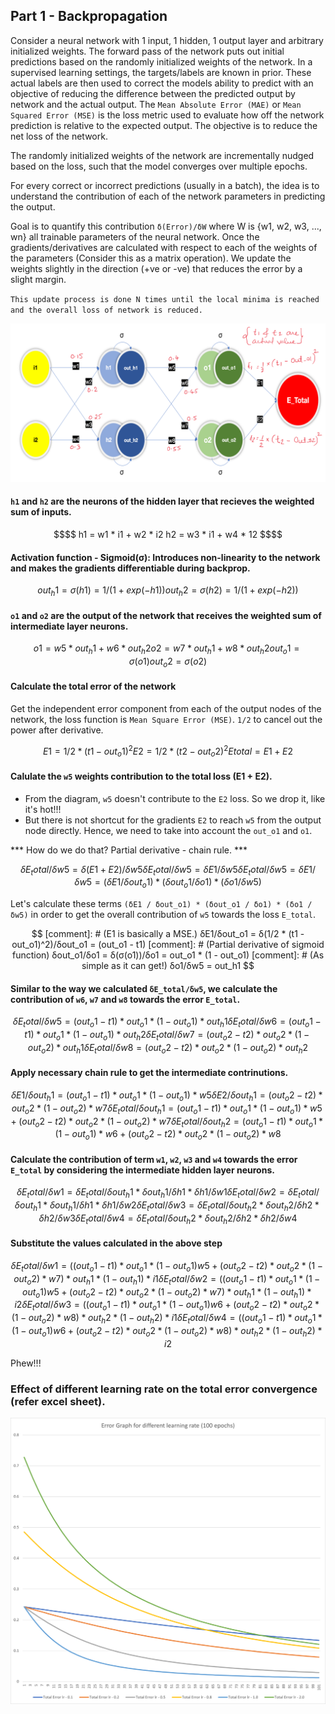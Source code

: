 ## Part 1 - Backpropagation

Consider a neural network with 1 input, 1 hidden, 1 output layer and arbitrary initialized weights.
The forward pass of the network puts out initial predictions based on the randomly initialized weights of the network.
In a supervised learning settings, the targets/labels are known in prior. These actual labels are then used to correct the models ability to predict with an objective of reducing the difference between the predicted output by network and the actual output. The `Mean Absolute Error (MAE)` or `Mean Squared Error (MSE)` is the loss metric used to evaluate how off the network prediction is relative to the expected output. 
The objective is to reduce the net loss of the network. 

The randomly initialized weights of the network are incrementally nudged based on the loss, such that the model converges over multiple epochs.

For every correct or incorrect predictions (usually in a batch), the idea is to understand the contribution of each of the network parameters in predicting the output. 

Goal is to quantify this contribution
`δ(Error)/δW` where W is {w1, w2, w3, ..., wn} all trainable parameters of the neural network.
Once the gradients/derivatives are calculated with respect to each of the weights of the parameters (Consider this as a matrix operation). We update the weights slightly in the direction (+ve or -ve) that reduces the error by a slight margin.

`This update process is done N times until the local minima is reached and the overall loss of network is reduced.`


![image info](images/nn.png)

#### `h1` and `h2` are the neurons of the hidden layer that recieves the weighted sum of inputs.
```math
$$
h1 = w1 * i1 + w2 * i2
h2 = w3 * i1 + w4 * 12
$$
```

#### Activation function - Sigmoid(σ): Introduces non-linearity to the network and makes the gradients differentiable during backprop.
```math
out_h1 = σ(h1) = 1 / (1 + exp(-h1))
out_h2 = σ(h2) = 1 / (1 + exp(-h2))
```

#### `o1` and `o2` are the output of the network that receives the weighted sum of intermediate layer neurons.
```math
o1 = w5 * out_h1 + w6 * out_h2
o2 = w7 * out_h1 + w8 * out_h2
out_o1 = σ(o1)
out_o2 = σ(o2)
```

#### Calculate the total error of the network
Get the independent error component from each of the output nodes of the network, the loss function is `Mean Square Error (MSE)`. `1/2` to cancel out the power after derivative.
```math
E1 = 1/2 * (t1 - out_o1)^2
E2 = 1/2 * (t2 - out_o2)^2
E total = E1 + E2
```


#### Calulate the `w5` weights contribution to the total loss (E1 + E2).

-   From the diagram, `w5` doesn't contribute to the `E2` loss. So we drop it, like it's hot!!!
-   But there is not shortcut for the gradients `E2` to reach `w5` from the output node directly. Hence, we need to take into account the `out_o1` and `o1`.

*** How do we do that? Partial derivative - chain rule. ***

```math
δE_total/δw5 = δ(E1 + E2)/δw5
δE_total/δw5 = δE1/δw5
δE_total/δw5 = δE1/δw5 = (δE1 / δout_o1) * (δout_o1 / δo1) * (δo1 / δw5)
```

Let's calculate these terms `(δE1 / δout_o1) * (δout_o1 / δo1) * (δo1 / δw5)` in order to get the overall contribution of `w5` towards the loss `E_total`.

```math

[comment]: # (E1 is basically a MSE.)
δE1/δout_o1 = δ(1/2 * (t1 - out_o1)^2)/δout_o1 = (out_o1 - t1)

[comment]: # (Partial derivative of sigmoid function)
δout_o1/δo1 = δ(σ(o1))/δo1 = out_o1 * (1 - out_o1)

[comment]: # (As simple as it can get!)
δo1/δw5 = out_h1

```

#### Similar to the way we calculated `δE_total/δw5`, we calculate the contribution of `w6`, `w7` and `w8` towards the error `E_total`.
```math
δE_total/δw5 = (out_o1 - t1) * out_o1 * (1 - out_o1) * out_h1
δE_total/δw6 = (out_o1 - t1) * out_o1 * (1 - out_o1) * out_h2
δE_total/δw7 = (out_o2 - t2) * out_o2 * (1 - out_o2) * out_h1
δE_total/δw8 = (out_o2 - t2) * out_o2 * (1 - out_o2) * out_h2	
```

#### Apply necessary chain rule to get the intermediate contrinutions.
```math
δE1/δout_h1 = (out_o1 - t1) * out_o1 * (1 - out_o1) * w5
δE2/δout_h1 = (out_o2 - t2) * out_o2 * (1 - out_o2) * w7
δE_total/δout_h1 = (out_o1 - t1) * out_o1 * (1 -out_o1) * w5 + (out_o2 - t2) * out_o2 * (1 - out_o2) * w7
δE_total/δout_h2 = (out_o1 - t1) * out_o1 * (1 -out_o1) * w6 + (out_o2 - t2) * out_o2 * (1 - out_o2) * w8		
```																	
#### Calculate the contribution of term `w1`, `w2`, `w3` and `w4` towards the error `E_total` by considering the intermediate hidden layer neurons.
```math
δE_total/δw1 = δE_total/δout_h1 * δout_h1/δh1 * δh1/δw1
δE_total/δw2 = δE_total/δout_h1 * δout_h1/δh1 * δh1/δw2
δE_total/δw3 = δE_total/δout_h2 * δout_h2/δh2 * δh2/δw3																				
δE_total/δw4 = δE_total/δout_h2 * δout_h2/δh2 * δh2/δw4																				
```

#### Substitute the values calculated in the above step
```math
δE_total/δw1 = ((out_o1 - t1) * out_o1 * (1 - out_o1) w5 + (out_o2 - t2) * out_o2 * (1 - out_o2) * w7) * out_h1 * (1 - out_h1) * i1
δE_total/δw2 = ((out_o1 - t1) * out_o1 * (1 - out_o1) w5 + (out_o2 - t2) * out_o2 * (1 - out_o2) * w7) * out_h1 * (1 - out_h1) * i2
δE_total/δw3 = ((out_o1 - t1) * out_o1 * (1 - out_o1) w6 + (out_o2 - t2) * out_o2 * (1 - out_o2) * w8) * out_h2 * (1 - out_h2) * i1
δE_total/δw4 = ((out_o1 - t1) * out_o1 * (1 - out_o1) w6 + (out_o2 - t2) * out_o2 * (1 - out_o2) * w8) * out_h2 * (1 - out_h2) * i2
```

Phew!!!

### Effect of different learning rate on the total error convergence (refer excel sheet).


<img src="images/learning_rate.png" alt="drawing" width="1024"/>
